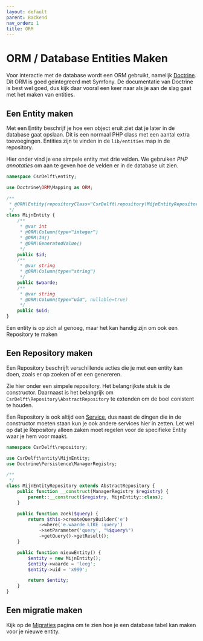 ```yaml
---
layout: default
parent: Backend
nav_order: 1
title: ORM
---
```


# ORM / Database Entities Maken

Voor interactie met de database wordt een ORM gebruikt, namelijk [Doctrine](https://www.doctrine-project.org/projects/doctrine-orm/en/2.7/index.html). Dit ORM is goed geintegreerd met Symfony. De documentatie van Doctrine is best wel goed, dus kijk daar vooral een keer naar als je aan de slag gaat met het maken van entities.

## Een Entity maken

Met een Entity beschrijf je hoe een object eruit ziet dat je later in de database gaat opslaan. Dit is een normaal PHP class met een aantal extra toevoegingen. Entities zijn te vinden in de `lib/entities` map in de repository.

Hier onder vind je ene simpele entity met drie velden. We gebruiken *PHP annotaties* om aan te geven hoe de velden er in de database uit zien.

```php
namespace CsrDelft\entity;

use Doctrine\ORM\Mapping as ORM;

/**
 * @ORM\Entity(repositoryClass="CsrDelft\repository\MijnEntityRepository")
 */
class MijnEntity {
	/**
	 * @var int
	 * @ORM\Column(type="integer")
	 * @ORM\Id()
	 * @ORM\GeneratedValue()
	 */
	public $id;
	/**
	 * @var string
	 * @ORM\Column(type="string")
	 */
	public $waarde;
	/**
	 * @var string
	 * @ORM\Column(type="uid", nullable=true)
	 */
	public $uid;
}
```

Een entity is op zich al genoeg, maar het kan handig zijn om ook een Repository te maken

## Een Repository maken

Een Repository beschrijft verschillende acties die je met een entity kan doen, zoals er op zoeken of er een genereren.

Zie hier onder een simpele repository. Het belangrijkste stuk is de constructor. Daarnaast is het belangrijk om `CsrDelft\Repository\AbstractRepository` te extenden om de boel conistent te houden.

Een Repository is ook altijd een [Service](services.md), dus naast de dingen die in de constructor moeten staan kun je ook andere services hier in zetten. Let wel op dat je Repository alleen zaken moet regelen voor de specifieke Entity waar je hem voor maakt.

```php
namespace CsrDelft\repository;

use CsrDelft\entity\MijnEntity;
use Doctrine\Persistence\ManagerRegistry;

/**
 */
class MijnEntityRepository extends AbstractRepository {
    public function __construct(ManagerRegistry $registry) {
        parent::__construct($registry, MijnEntity::class);
    }

    public function zoek($query) {
        return $this->createQueryBuilder('e')
            ->where('e.waarde LIKE :query')
            ->setParameter('query', "%$query%")
            ->getQuery()->getResult();
    }

    public function nieuwEntity() {
        $entity = new MijnEntity();
        $entity->waarde = 'leeg';
        $entity->uid = 'x999';

        return $entity;
    }
}
```

## Een migratie maken

Kijk op de [Migraties](../deploy/migraties.md) pagina om te zien hoe je een database tabel kan maken voor je nieuwe entity.
